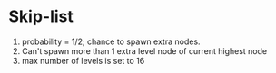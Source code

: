 # Skip-list
1) probability = 1/2; chance to spawn extra nodes.
2) Can't spawn more than 1 extra level node of current highest node
3) max number of levels is set to 16
